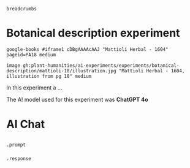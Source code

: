 `breadcrumbs`

# Botanical description experiment

`google-books #iframe1 cDBgAAAAcAAJ "Mattioli Herbal - 1604" pageid=PA18 medium`

`image gh:plant-humanities/ai-experiments/experiments/botanical-description/mattioli-18/illustration.jpg "Mattioli Herbal - 1604, illustration from pg 18" medium`

In this experiment a ...

The A! model used for this experiment was **ChatGPT 4o**

# AI Chat

##

###
`.prompt`


###
`.response`


##
